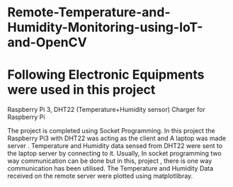 # Remote-Temperature-and-Humidity-Monitoring-using-IoT-and-OpenCV
# Following Electronic Equipments were used in this project
 Raspberry Pi 3,
 DHT22 (Temperature+Humidity sensor)
 Charger for Raspberry Pi
 
 The project is completed using Socket Programming. In this project the Raspberry Pi3 with DHT22 was acting as the client and A laptop was made server . Temperature and Humidity data sensed from DHT22 were sent to the laptop server by connecting to it. Usually, In socket programming two way communication can be done but in this, project , there is one way communication has been utilised.
 The Temperature and Humidity Data received on the remote server were plotted using matplotlibray.
 
